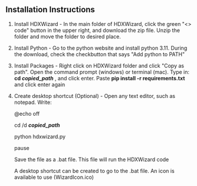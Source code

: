 ## Installation Instructions
1) Install HDXWizard - In the main folder of HDXWizard, click the green "<> code" button in the upper right, and download the zip file. Unzip the folder and move the folder to desired place.
2) Install Python - Go to the python website and install python 3.11. During the download, check the checkbutton that says "Add python to PATH"
3) Install Packages - Right click on HDXWizard folder and click "Copy as path". Open the command prompt (windows) or terminal (mac). Type in: **cd _copied_path_** , and click enter. Paste **pip install -r requirements.txt** and click enter again
4) Create desktop shortcut (Optional) - Open any text editor, such as notepad. Write:


   @echo off
   
   cd /d **_copied_path_**
   
   python hdxwizard.py
   
   pause 


   Save the file as a .bat file. This file will run the HDXWizard code
   
   A desktop shortcut can be created to go to the .bat file. An icon is available to use (WizardIcon.ico) 
